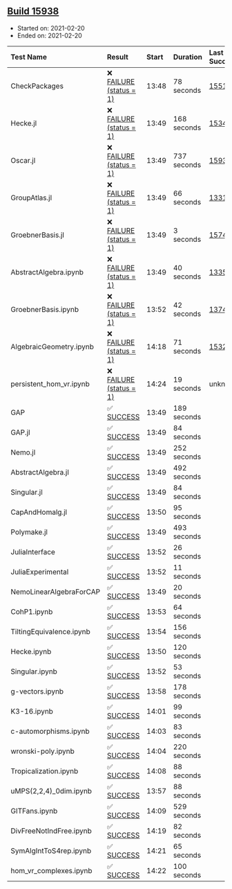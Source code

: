 ## [Build 15938](https://oscarci.mathematik.uni-kl.de/job/oscar/15938/)

* Started on: 2021-02-20
* Ended on: 2021-02-20

| Test Name    | Result | Start | Duration | Last Success | First Failure |
|:-------------|:-------|:------|:---------|:-------------|:--------------|
| CheckPackages | ❌ [FAILURE (status = 1)](https://oscarci.mathematik.uni-kl.de/job/oscar/15938/artifact/logs/build-15938/CheckPackages.log) | 13:48 | 78 seconds | [15514](https://oscarci.mathematik.uni-kl.de/job/oscar/15514/) | [15515](https://oscarci.mathematik.uni-kl.de/job/oscar/15515/) |
| Hecke.jl | ❌ [FAILURE (status = 1)](https://oscarci.mathematik.uni-kl.de/job/oscar/15938/artifact/logs/build-15938/Hecke.jl.log) | 13:49 | 168 seconds | [15344](https://oscarci.mathematik.uni-kl.de/job/oscar/15344/) | [15348](https://oscarci.mathematik.uni-kl.de/job/oscar/15348/) |
| Oscar.jl | ❌ [FAILURE (status = 1)](https://oscarci.mathematik.uni-kl.de/job/oscar/15938/artifact/logs/build-15938/Oscar.jl.log) | 13:49 | 737 seconds | [15937](https://oscarci.mathematik.uni-kl.de/job/oscar/15937/) | [15938](https://oscarci.mathematik.uni-kl.de/job/oscar/15938/) |
| GroupAtlas.jl | ❌ [FAILURE (status = 1)](https://oscarci.mathematik.uni-kl.de/job/oscar/15938/artifact/logs/build-15938/GroupAtlas.jl.log) | 13:49 | 66 seconds | [13311](https://oscarci.mathematik.uni-kl.de/job/oscar/13311/) | [13312](https://oscarci.mathematik.uni-kl.de/job/oscar/13312/) |
| GroebnerBasis.jl | ❌ [FAILURE (status = 1)](https://oscarci.mathematik.uni-kl.de/job/oscar/15938/artifact/logs/build-15938/GroebnerBasis.jl.log) | 13:49 | 3 seconds | [15745](https://oscarci.mathematik.uni-kl.de/job/oscar/15745/) | [15746](https://oscarci.mathematik.uni-kl.de/job/oscar/15746/) |
| AbstractAlgebra.ipynb | ❌ [FAILURE (status = 1)](https://oscarci.mathematik.uni-kl.de/job/oscar/15938/artifact/logs/build-15938/AbstractAlgebra.ipynb.log) | 13:49 | 40 seconds | [13355](https://oscarci.mathematik.uni-kl.de/job/oscar/13355/) | [13356](https://oscarci.mathematik.uni-kl.de/job/oscar/13356/) |
| GroebnerBasis.ipynb | ❌ [FAILURE (status = 1)](https://oscarci.mathematik.uni-kl.de/job/oscar/15938/artifact/logs/build-15938/GroebnerBasis.ipynb.log) | 13:52 | 42 seconds | [13748](https://oscarci.mathematik.uni-kl.de/job/oscar/13748/) | [13749](https://oscarci.mathematik.uni-kl.de/job/oscar/13749/) |
| AlgebraicGeometry.ipynb | ❌ [FAILURE (status = 1)](https://oscarci.mathematik.uni-kl.de/job/oscar/15938/artifact/logs/build-15938/AlgebraicGeometry.ipynb.log) | 14:18 | 71 seconds | [15322](https://oscarci.mathematik.uni-kl.de/job/oscar/15322/) | [15323](https://oscarci.mathematik.uni-kl.de/job/oscar/15323/) |
| persistent_hom_vr.ipynb | ❌ [FAILURE (status = 1)](https://oscarci.mathematik.uni-kl.de/job/oscar/15938/artifact/logs/build-15938/persistent_hom_vr.ipynb.log) | 14:24 | 19 seconds | unknown | unknown |
| GAP | ✅ [SUCCESS](https://oscarci.mathematik.uni-kl.de/job/oscar/15938/artifact/logs/build-15938/GAP.log) | 13:49 | 189 seconds |  |  |
| GAP.jl | ✅ [SUCCESS](https://oscarci.mathematik.uni-kl.de/job/oscar/15938/artifact/logs/build-15938/GAP.jl.log) | 13:49 | 84 seconds |  |  |
| Nemo.jl | ✅ [SUCCESS](https://oscarci.mathematik.uni-kl.de/job/oscar/15938/artifact/logs/build-15938/Nemo.jl.log) | 13:49 | 252 seconds |  |  |
| AbstractAlgebra.jl | ✅ [SUCCESS](https://oscarci.mathematik.uni-kl.de/job/oscar/15938/artifact/logs/build-15938/AbstractAlgebra.jl.log) | 13:49 | 492 seconds |  |  |
| Singular.jl | ✅ [SUCCESS](https://oscarci.mathematik.uni-kl.de/job/oscar/15938/artifact/logs/build-15938/Singular.jl.log) | 13:49 | 84 seconds |  |  |
| CapAndHomalg.jl | ✅ [SUCCESS](https://oscarci.mathematik.uni-kl.de/job/oscar/15938/artifact/logs/build-15938/CapAndHomalg.jl.log) | 13:50 | 95 seconds |  |  |
| Polymake.jl | ✅ [SUCCESS](https://oscarci.mathematik.uni-kl.de/job/oscar/15938/artifact/logs/build-15938/Polymake.jl.log) | 13:49 | 493 seconds |  |  |
| JuliaInterface | ✅ [SUCCESS](https://oscarci.mathematik.uni-kl.de/job/oscar/15938/artifact/logs/build-15938/JuliaInterface.log) | 13:52 | 26 seconds |  |  |
| JuliaExperimental | ✅ [SUCCESS](https://oscarci.mathematik.uni-kl.de/job/oscar/15938/artifact/logs/build-15938/JuliaExperimental.log) | 13:52 | 11 seconds |  |  |
| NemoLinearAlgebraForCAP | ✅ [SUCCESS](https://oscarci.mathematik.uni-kl.de/job/oscar/15938/artifact/logs/build-15938/NemoLinearAlgebraForCAP.log) | 13:49 | 20 seconds |  |  |
| CohP1.ipynb | ✅ [SUCCESS](https://oscarci.mathematik.uni-kl.de/job/oscar/15938/artifact/logs/build-15938/CohP1.ipynb.log) | 13:53 | 64 seconds |  |  |
| TiltingEquivalence.ipynb | ✅ [SUCCESS](https://oscarci.mathematik.uni-kl.de/job/oscar/15938/artifact/logs/build-15938/TiltingEquivalence.ipynb.log) | 13:54 | 156 seconds |  |  |
| Hecke.ipynb | ✅ [SUCCESS](https://oscarci.mathematik.uni-kl.de/job/oscar/15938/artifact/logs/build-15938/Hecke.ipynb.log) | 13:50 | 120 seconds |  |  |
| Singular.ipynb | ✅ [SUCCESS](https://oscarci.mathematik.uni-kl.de/job/oscar/15938/artifact/logs/build-15938/Singular.ipynb.log) | 13:52 | 53 seconds |  |  |
| g-vectors.ipynb | ✅ [SUCCESS](https://oscarci.mathematik.uni-kl.de/job/oscar/15938/artifact/logs/build-15938/g-vectors.ipynb.log) | 13:58 | 178 seconds |  |  |
| K3-16.ipynb | ✅ [SUCCESS](https://oscarci.mathematik.uni-kl.de/job/oscar/15938/artifact/logs/build-15938/K3-16.ipynb.log) | 14:01 | 99 seconds |  |  |
| c-automorphisms.ipynb | ✅ [SUCCESS](https://oscarci.mathematik.uni-kl.de/job/oscar/15938/artifact/logs/build-15938/c-automorphisms.ipynb.log) | 14:03 | 83 seconds |  |  |
| wronski-poly.ipynb | ✅ [SUCCESS](https://oscarci.mathematik.uni-kl.de/job/oscar/15938/artifact/logs/build-15938/wronski-poly.ipynb.log) | 14:04 | 220 seconds |  |  |
| Tropicalization.ipynb | ✅ [SUCCESS](https://oscarci.mathematik.uni-kl.de/job/oscar/15938/artifact/logs/build-15938/Tropicalization.ipynb.log) | 14:08 | 88 seconds |  |  |
| uMPS(2,2,4)_0dim.ipynb | ✅ [SUCCESS](https://oscarci.mathematik.uni-kl.de/job/oscar/15938/artifact/logs/build-15938/uMPS-2-2-4-_0dim.ipynb.log) | 13:57 | 88 seconds |  |  |
| GITFans.ipynb | ✅ [SUCCESS](https://oscarci.mathematik.uni-kl.de/job/oscar/15938/artifact/logs/build-15938/GITFans.ipynb.log) | 14:09 | 529 seconds |  |  |
| DivFreeNotIndFree.ipynb | ✅ [SUCCESS](https://oscarci.mathematik.uni-kl.de/job/oscar/15938/artifact/logs/build-15938/DivFreeNotIndFree.ipynb.log) | 14:19 | 82 seconds |  |  |
| SymAlgIntToS4rep.ipynb | ✅ [SUCCESS](https://oscarci.mathematik.uni-kl.de/job/oscar/15938/artifact/logs/build-15938/SymAlgIntToS4rep.ipynb.log) | 14:21 | 65 seconds |  |  |
| hom_vr_complexes.ipynb | ✅ [SUCCESS](https://oscarci.mathematik.uni-kl.de/job/oscar/15938/artifact/logs/build-15938/hom_vr_complexes.ipynb.log) | 14:22 | 100 seconds |  |  |
